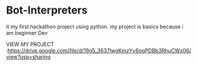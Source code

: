 # Bot-Interpreters
it my first hackathon project using python.
my project is basics because i am beginner Dev

VIEW MY PROJECT :https://drive.google.com/file/d/19q5_3637IwgKmzYv6ogPDBb3RhuCWx06/view?usp=sharing
